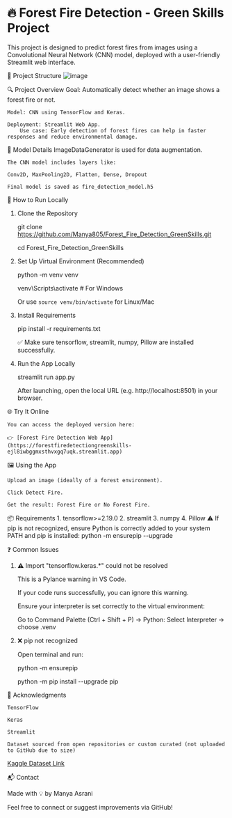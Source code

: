# 🔥 Forest Fire Detection - Green Skills Project
This project is designed to predict forest fires from images using a Convolutional Neural Network (CNN) model, deployed with a user-friendly Streamlit web interface.

📁 Project Structure
![image](https://github.com/user-attachments/assets/84d16baf-a70f-4c95-8137-3a266af499b1)

🔍 Project Overview
    Goal: Automatically detect whether an image shows a forest fire or not.
    
    Model: CNN using TensorFlow and Keras.
    
    Deployment: Streamlit Web App.
        Use case: Early detection of forest fires can help in faster responses and reduce environmental damage.

🧠 Model Details
    ImageDataGenerator is used for data augmentation.
    
    The CNN model includes layers like:
    
    Conv2D, MaxPooling2D, Flatten, Dense, Dropout
    
    Final model is saved as fire_detection_model.h5

🚀 How to Run Locally
1. Clone the Repository
   
    git clone https://github.com/Manya805/Forest_Fire_Detection_GreenSkills.git
   
    cd Forest_Fire_Detection_GreenSkills
   
3. Set Up Virtual Environment (Recommended)
   
    python -m venv venv
   
    venv\Scripts\activate    # For Windows
   
    Or use `source venv/bin/activate` for Linux/Mac
   
5. Install Requirements
   
    pip install -r requirements.txt
   
    ✅ Make sure tensorflow, streamlit, numpy, Pillow are installed successfully.

7. Run the App Locally
   
    streamlit run app.py
   
    After launching, open the local URL (e.g. http://localhost:8501) in your browser.

🌐 Try It Online

    You can access the deployed version here:
    
    👉 [Forest Fire Detection Web App](https://forestfiredetectiongreenskills-ejl8iwbggmxsthvxgq7uqk.streamlit.app) 

🖼️ Using the App

    Upload an image (ideally of a forest environment).
    
    Click Detect Fire.
    
    Get the result: Forest Fire or No Forest Fire.

📦 Requirements
    1. tensorflow>=2.19.0
    2. streamlit
    3. numpy
    4. Pillow
      ⚠️ If pip is not recognized, ensure Python is correctly added to your system PATH and pip is installed: python -m ensurepip --upgrade

❓ Common Issues
1. ⚠️ Import "tensorflow.keras.*" could not be resolved
   
    This is a Pylance warning in VS Code.
   
    If your code runs successfully, you can ignore this warning.
   
    Ensure your interpreter is set correctly to the virtual environment:
   
    Go to Command Palette (Ctrl + Shift + P) → Python: Select Interpreter → choose .venv

3. ❌ pip not recognized
   
   Open terminal and run:
   
   python -m ensurepip

   python -m pip install --upgrade pip

🙌 Acknowledgments

    TensorFlow
    
    Keras
    
    Streamlit
    
    Dataset sourced from open repositories or custom curated (not uploaded to GitHub due to size)
[Kaggle Dataset Link](https://www.kaggle.com/datasets/abdelghaniaaba/wildfire-prediction-dataset?resource=download)

📬 Contact

Made with 💡 by Manya Asrani

Feel free to connect or suggest improvements via GitHub!
